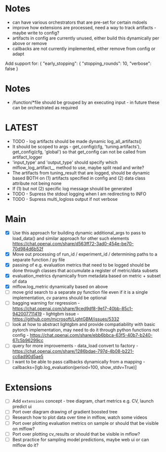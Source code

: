 # Notes
- can have various orchestrators that are pre-set for certain mdoels
- improve how extensions are processed, need a way to track artifacts - maybe write to config?
- artifacts in config are currently unused, either build this dynamically per above or remove
- callbacks are not currently implemented, either remove from config or adapt

Add support for:
{
"early_stopping": {
"stopping_rounds": 10,
"verbose": false
}

# Notes
- /function/*file should be grouped by an executing input - in future these can be orchestrated as required
# LATEST

- TODO - log artifacts should be made dynamic log_all_artifacts()
- It should be scoped to args - get_config(cfg, 'tuning.artifacts'), get_config(cfg, 'global') so that get_config can not be called from artifact_logger
- 'input_type' and 'output_type' should specify which mlflow_log_artifact_*_* method to use, maybe split read and write?
- The artifacts from tuning_result that are logged, should be dynamic based BOTH on (1) artifacts specified in config and (2) data class attribute not being none
- If (1) but not (2) specific log message should be generated
- TODO - Supress the stdout logging when I am redirecting to INFO
- TODO - Supress multi_logloss output if not verbose

# Main
- [x] Use this approach for building dynamic additional_args to pass to load_data() and similar approach for other such elements https://chat.openai.com/share/d563ff72-3ad0-454e-be70-70d984d6b52f
- [x] Move out processing of run_id / experiment_id / determining paths to a separate function / py file
- [x] passing of e.g. evaluation metrics that need to be logged should be done through classes that accumulate a register of metric/data subsets
- [x] evaluation_metrics dynamically from metadata based on metric + subset of data
- [x] mlflow.log_metric dynamically based on above
- [ ] move grid search to a separate py function file even if it is a single implementation, cv params should be optional
- [ ] bagging warning for regression - https://chat.openai.com/share/9ced9df8-9e17-40bb-85c1-942007711419 - lightgbm issue - https://github.com/microsoft/LightGBM/issues/5332
- [ ] look at how to abstract lightgbm and provide compatiability with basic pytorch implementation, may need to do it through python functions not config - https://chat.openai.com/share/ebb6bbca-63f5-40b7-b240-67c5b96299cc
- [ ] query for more improvements - data_load convert to factory - https://chat.openai.com/share/1286bdae-797d-4b08-b221-cc6ad90d5ae5
- [ ] I want to be able to pass callbacks dynamically from a mapping - callbacks=[lgb.log_evaluation(period=100, show_stdv=True)]
# Extensions
- [ ] Add `extensions` concept - tree diagram, chart metrics e.g. CV, launch predict ui
- [ ] Port over diagram drawing of gradient boosted tree
- [ ] Research how to plot data over time in mlflow, watch some videos
- [ ] Port over plotting evaluation metrics on sample or should that be visible on mlflow?
- [ ] Port over plotting cv_results or should that be visible in mflow?
- [ ] Best practice for sampling model predictions, maybe web ui or can mlflow do it?
